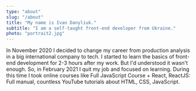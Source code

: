 ```yaml
---
type: "about"
slug: "/about"
title: "My name is Ivan Danyliuk."
subtitle: "I am a self-taught front-end developer from Ukraine."
photo: "portrait2.jpg"
---
```

In November 2020 I decided to change my career from production analysis in a big international company to tech. I started to learn the basics of front-end development for 2-3 hours after my work. But I'd understood it wasn't enough. So, in February 2021 I quit my job and focused on learning. During this time I took online courses like Full JavaScript Course + React, ReactJS: Full manual, countless YouTube tutorials about HTML, CSS, JavaScript.

